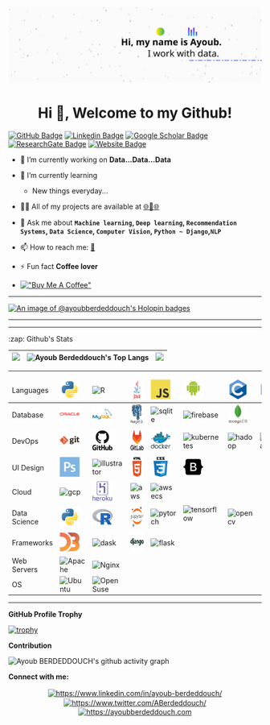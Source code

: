 ![image.svg](image.svg)

<h1 align="center">Hi 👋, Welcome to my Github!</h1>
<!-- <h3 align="center">Data Scientist</h3>

<p align="left"> <img src="https://komarev.com/ghpvc/?username=ayoub-berdedddouch" alt="ayoub-berdedddouch" />  -->
  
[![GitHub Badge](https://img.shields.io/github/followers/ameztegui?style=social)](https://github.com/ayoub-berdeddouch)
[![Linkedin Badge](https://img.shields.io/badge/Ayoub_Berdeddouch-informational?style=flat&logo=linkedin&color=0A66C2&link=https://www.linkedin.com/in/ayoub-berdeddouch/)](https://www.linkedin.com/in/ayoub-berdeddouch/)
[![Google Scholar Badge](https://img.shields.io/badge/Google-Scholar-lightgrey)](https://scholar.google.com/citations?user=_BLkZrMAAAAJ&hl=fr)
[![ResearchGate Badge](https://img.shields.io/badge/Research-Gate-9cf)](https://www.researchgate.net/profile/Ayoub-Berdeddouch)
[![Website Badge](https://img.shields.io/badge/My-Website-red)](https://www.ayoubberdeddouch.com)

  
  </p>


- 🔭 I’m currently working on **Data...Data...Data**

- 🌱 I’m currently learning 
    - New things everyday...
<!--    
    -   **Hadoop Ecosystem**
    -   Data Engineering Bootcamp by @DPHI & by @ https://github.com/alexeygrigorev
    -   MLOPS ZoomCAMP https://github.com/DataTalksClub/mlops-zoomcamp
-->

- 👨‍💻 All of my projects are available at [🌐🔗🌐](https://ayoubberdeddouch.com/)

- 💬 Ask me about **`Machine learning`, `Deep learning`, `Recommendation Systems`, `Data Science`, `Computer Vision`, `Python ~ Django`,`NLP`**

- 📫 How to reach me:  <a href="https://ayoubberdeddouch.com/contact">📧</a>

- ⚡ Fun fact **Coffee lover**

- [!["Buy Me A Coffee"](https://www.buymeacoffee.com/assets/img/custom_images/orange_img.png)](https://www.buymeacoffee.com/aberdeddouch)


<hr>

[![An image of @ayoubberdeddouch's Holopin badges](https://holopin.me/ayoubberdeddouch)](https://holopin.io/@ayoubberdeddouch)



<hr>
<!-- <summary>📚 📚 📚  Research's Plateforms </summary>  -->
<hr>

<summary>:zap: Github's Stats </summary>


<table>
  <thead>
    <th><img src="https://github-readme-streak-stats.herokuapp.com/?user=ayoub-berdeddouch&theme=default"></th>
    <th><img src="https://github-readme-stats.vercel.app/api?username=ayoub-berdeddouch&show_icons=true" alt="Ayoub Berdeddouch's Top Langs" /></th>
    <th><img src="https://github-readme-stats.vercel.app/api/top-langs/?username=ayoub-berdeddouch&layout=compact" /></th>
  </thead>
</table>

<hr>
   


<table>

  <thead>
    <td>Languages</td>
    <td><img src="https://github.com/devicons/devicon/blob/master/icons/python/python-original.svg" alt="Python" width="40" height="40"/> </td>
    <td><img src="https://www.vectorlogo.zone/logos/r-project/r-project-official.svg" alt="R" width="40" height="40"/> </td>
    <td><img src="https://github.com/devicons/devicon/blob/master/icons/java/java-original-wordmark.svg" alt="java" width="40" height="40"/></td>
    <td><img src="https://github.com/devicons/devicon/blob/master/icons/javascript/javascript-original.svg" alt="java" width="40" height="40"/></td>
    <td><img src="https://github.com/devicons/devicon/blob/master/icons/android/android-original-wordmark.svg" alt="android" width="40" height="40"/> </td>
    <td><img src="https://github.com/devicons/devicon/blob/master/icons/c/c-original.svg" alt="c" width="40" height="40"/> </td>
    <td><img src="https://github.com/devicons/devicon/blob/master/icons/cplusplus/cplusplus-original.svg" alt="python" width="40" height="40"/> </td>
    <td><img src="https://github.com/devicons/devicon/blob/master/icons/matlab/matlab-original.svg" alt="python" width="40" height="40"/> </td>

  </thead>
  <tr>
    <td>Database</td> 
    <td><img src="https://github.com/devicons/devicon/blob/master/icons/oracle/oracle-original.svg" alt="oracle" width="40" height="40"/></td>
     <td><img src="https://github.com/devicons/devicon/blob/master/icons/mysql/mysql-original-wordmark.svg" alt="mysql" width="40" height="40"/></td>
     <td><img src="https://github.com/devicons/devicon/blob/master/icons/postgresql/postgresql-original-wordmark.svg" alt="postgresql" width="40" height="40"/></td>
    <td><img src="https://www.vectorlogo.zone/logos/sqlite/sqlite-icon.svg" alt="sqlite" width="40" height="40"/> </td>
     <td><img src="https://www.vectorlogo.zone/logos/firebase/firebase-icon.svg" alt="firebase" width="40" height="40"/> </td>
    <td><img src="https://github.com/devicons/devicon/blob/master/icons/mongodb/mongodb-original-wordmark.svg" alt="mongodb" width="40" height="40"/></td>
  </tr>
   <tr>
    <td>DevOps</td>
     <td><img src="https://github.com/devicons/devicon/blob/master/icons/git/git-original-wordmark.svg" alt="git" width="40" height="40"/></td>
     <td><img src="https://github.com/devicons/devicon/blob/master/icons/github/github-original-wordmark.svg" alt="github" width="40" height="40"/></td>
     <td><img src="https://github.com/devicons/devicon/blob/master/icons/gitlab/gitlab-original-wordmark.svg" alt="gitlab" width="40" height="40"/></td>
     <td><img src="https://github.com/devicons/devicon/blob/master/icons/docker/docker-original-wordmark.svg" alt="Docker" width="40" height="40"/></td>
     <td><img src="https://www.vectorlogo.zone/logos/kubernetes/kubernetes-icon.svg" alt="kubernetes" width="40" height="40"/></td>
     <td><img src="https://www.vectorlogo.zone/logos/apache_hadoop/apache_hadoop-icon.svg" alt="hadoop" width="40" height="40"/></td>
     <td><img src="https://www.vectorlogo.zone/logos/slack/slack-tile.svg" alt="slack" width="40" height="40"/> </td>
     <td><img src="https://www.vectorlogo.zone/logos/argoprojio/argoprojio-icon.svg" alt="argo" width="40" height="40"/></td>
     <td><img src="https://www.vectorlogo.zone/logos/amazon_eks/amazon_eks-icon.svg" alt="aws eks" width="40" height="40"/></td>
  </tr>
  <tr>
    <td>UI Design</td>
    <td><img src="https://github.com/devicons/devicon/blob/master/icons/photoshop/photoshop-plain.svg" alt="photoshop" width="40" height="40"/></td>
    <td><img src="https://www.vectorlogo.zone/logos/adobe_illustrator/adobe_illustrator-icon.svg" alt="illustrator" width="40" height="40"/></td>
    <td><img src="https://github.com/devicons/devicon/blob/master/icons/html5/html5-original-wordmark.svg" alt="html5" width="40" height="40"/> </td>
    <td><img src="https://github.com/devicons/devicon/blob/master/icons/css3/css3-original-wordmark.svg" alt="css3" width="40" height="40"/> </td>
    <td><img src="https://github.com/devicons/devicon/blob/master/icons/bootstrap/bootstrap-plain.svg" alt="bootstrap" width="40" height="40"/> </td>
    
    
  </tr>
  
  <tr>
    <td>Cloud</td>
     <td><img src="https://www.vectorlogo.zone/logos/google_cloud/google_cloud-icon.svg" alt="gcp" width="40" height="40"/> </td>
     <td><img src="https://github.com/devicons/devicon/blob/master/icons/heroku/heroku-original-wordmark.svg" alt="heroku" width="40" height="40"/> </td>
     <td><img src="https://www.vectorlogo.zone/logos/amazon_aws/amazon_aws-icon.svg" alt="aws" width="40" height="40"/></td>
     <td><img src="https://www.vectorlogo.zone/logos/amazon_ecs/amazon_ecs-icon.svg" alt="aws ecs" width="40" height="40"/></td>
     
     
    
    
    
  </tr>
  
  <tr> 
    <td>Data Science</td>
    <td><img src="https://github.com/devicons/devicon/blob/master/icons/python/python-original.svg" alt="python" width="40" height="40"/></td>
    <td><img src="https://github.com/devicons/devicon/blob/master/icons/r/r-original.svg" alt="r" width="40" height="40"/></td>
    <td><img src="https://github.com/devicons/devicon/blob/master/icons/jupyter/jupyter-original-wordmark.svg" alt="jupyter" width="40" height="40"/></td>
    <td><img src="https://www.vectorlogo.zone/logos/pytorch/pytorch-icon.svg" alt="pytorch" width="40" height="40"/></td> 
    <td><img src="https://www.vectorlogo.zone/logos/tensorflow/tensorflow-icon.svg" alt="tensorflow" width="40" height="40"/></p></td>
    <td><img src="https://www.vectorlogo.zone/logos/opencv/opencv-icon.svg" alt="opencv" width="40" height="40"/></td>
  </tr>
  <tr>
    <td>Frameworks</td>
     <td><img src="https://github.com/devicons/devicon/blob/master/icons/d3js/d3js-original.svg" alt="d3js" width="40" height="40"/></td>
     <td><img src="https://www.vectorlogo.zone/logos/dask/dask-icon.svg" alt="dask" width="40" height="40"/></td> 
     <td><img src="https://github.com/devicons/devicon/blob/master/icons/django/django-plain-wordmark.svg" alt="django" width="40" height="40"/></td>
     <td><img src="https://www.vectorlogo.zone/logos/pocoo_flask/pocoo_flask-icon.svg" alt="flask" width="40" height="40"/></td>
  </tr>
  <tr>
    <td>Web Servers</td>
     <td><img src="https://www.vectorlogo.zone/logos/apache/apache-official.svg" alt="Apache" width="40" height="40"/></td>
     <td><img src="https://www.vectorlogo.zone/logos/nginx/nginx-ar21.svg" alt="Nginx" width="40" height="40"/></td> 
  </tr>
  <tr>
    <td>OS</td>
    <td><img src="https://www.vectorlogo.zone/logos/ubuntu/ubuntu-icon.svg" alt="Ubuntu" width="40" height="40"/></td>    
    <td><img src="https://www.vectorlogo.zone/logos/suse/suse-icon.svg" alt="Open Suse" width="40" height="40"/></td>
     
  </tr>

</table>
<hr>


**GitHub Profile Trophy**

[![trophy](https://github-profile-trophy.vercel.app/?username=ayoub-berdeddouch)](https://github.com/ryo-ma/github-profile-trophy)

**Contribution**

![Ayoub BERDEDDOUCH's github activity graph](https://activity-graph.herokuapp.com/graph?username=ayoub-berdeddouch&theme=dracula)

**Connect with me:**

<p align="center">
  <a href="https://linkedin.com/in/ayoub-berdeddouch/" target="blank"><img align="center" src="https://www.vectorlogo.zone/logos/linkedin/linkedin-tile.svg" alt="https://www.linkedin.com/in/ayoub-berdeddouch/" height="30" width="30" /></a>
  <a href="https://www.twitter.com/ABerdeddouch/" target="blank"><img align="center"  src="https://img.icons8.com/color/48/000000/twitter--v2.png" alt="https://www.twitter.com/ABerdeddouch/" height="30" width="30" /></a>
  <a href="https://ayoubberdeddouch.com" target="blank">
    <img align="center" src="https://img.icons8.com/clouds/100/000000/domain.png" alt="https://ayoubberdeddouch.com" height="30" width="30" /></a>
  
</p>
